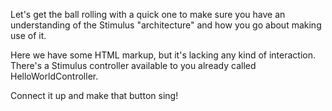 Let's get the ball rolling with a quick one to make sure you have an
understanding of the Stimulus "architecture" and how you go about making use of
it.

Here we have some HTML markup, but it's lacking any kind of interaction. There's
a Stimulus controller available to you already called HelloWorldController.

Connect it up and make that button sing!
